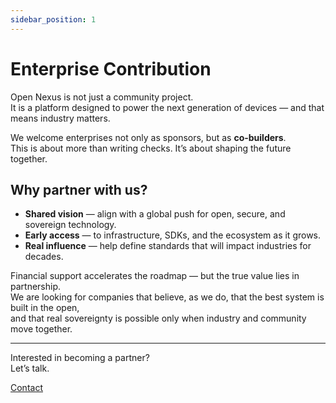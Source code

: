 ```yaml
---
sidebar_position: 1
---
```


# Enterprise Contribution  

Open Nexus is not just a community project.  
It is a platform designed to power the next generation of devices — and that means industry matters.  

We welcome enterprises not only as sponsors, but as **co-builders**.  
This is about more than writing checks. It’s about shaping the future together.  

## Why partner with us?  

- **Shared vision** — align with a global push for open, secure, and sovereign technology.  
- **Early access** — to infrastructure, SDKs, and the ecosystem as it grows.  
- **Real influence** — help define standards that will impact industries for decades.  

Financial support accelerates the roadmap — but the true value lies in partnership.  
We are looking for companies that believe, as we do, that the best system is built in the open,  
and that real sovereignty is possible only when industry and community move together.  

---

Interested in becoming a partner?  
Let’s talk.  

[Contact](mailto:jenning@open-nexus-os.io)
